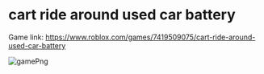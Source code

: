 <h1>cart ride around used car battery</h1>

Game link: https://www.roblox.com/games/7419509075/cart-ride-around-used-car-battery <br>

![gamePng](https://tr.rbxcdn.com/cda1772898f52791fb09146cd2ed5fc1/768/432/Image/Png)